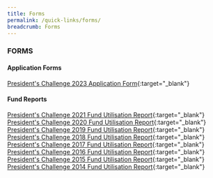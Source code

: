 ```yaml
---
title: Forms
permalink: /quick-links/forms/
breadcrumb: Forms
---
```

### FORMS

#### Application Forms
[President's Challenge 2023 Application Form](/files/PC2024_Application_Form.pdf){:target="_blank"} <br>

#### Fund Reports
[President's Challenge 2021 Fund Utilisation Report](/files/PC2021-Fund-Report.docx){:target="_blank"} <br>
[President's Challenge 2020 Fund Utilisation Report](/files/PC2020-Fund-Report.docx){:target="_blank"} <br>
[President's Challenge 2019 Fund Utilisation Report](/files/PC2019-Fund-Report.docx){:target="_blank"} <br>
[President's Challenge 2018 Fund Utilisation Report](/files/PC2018-Fund-Report.docx){:target="_blank"} <br>
[President's Challenge 2017 Fund Utilisation Report](/files/PC2017-Fund-Report.docx){:target="_blank"} <br>
[President's Challenge 2016 Fund Utilisation Report](/files/PC2016-Fund-Report.docx){:target="_blank"} <br>
[President's Challenge 2015 Fund Utilisation Report](/files/PC2015-Fund-Report.docx){:target="_blank"} <br>
[President's Challenge 2014 Fund Utilisation Report](/files/PC-2014-Fund-Report.docx){:target="_blank"}